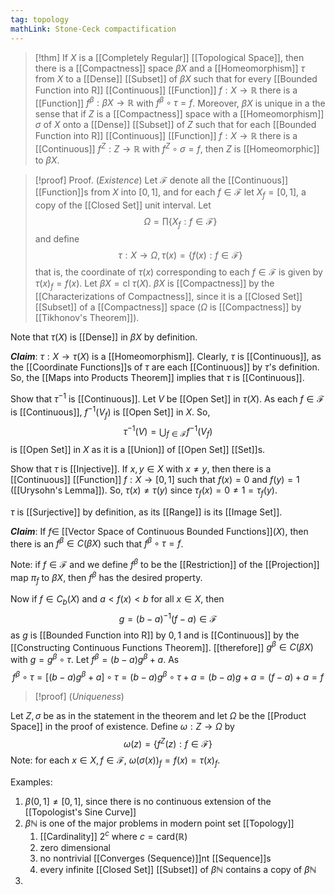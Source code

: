 ```yaml
---
tag: topology
mathLink: Stone-Ceck compactification
---
```

>[!thm]
If $X$ is a [[Completely Regular]] [[Topological Space]], then there is a [[Compactness]] space $\beta X$ and a [[Homeomorphism]] $\tau$ from $X$ to a [[Dense]] [[Subset]] of $\beta X$ such that for every [[Bounded Function into R]] [[Continuous]] [[Function]] $f:X \rightarrow \mathbb{R}$ there is a [[Function]] $f^{\beta}:\beta X \rightarrow \mathbb{R}$ with $f^{\beta}\circ \tau=f$. Moreover, $\beta X$ is unique in a the sense that if $Z$ is a [[Compactness]] space with a [[Homeomorphism]] $\sigma$ of $X$ onto a [[Dense]] [[Subset]] of $Z$ such that for each [[Bounded Function into R]] [[Continuous]] [[Function]] $f:X \rightarrow \mathbb{R}$ there is a [[Continuous]] $f^{Z}:Z \rightarrow \mathbb{R}$ with $f^{Z}\circ \sigma=f$, then $Z$ is [[Homeomorphic]] to $\beta X$. 

>[!proof] Proof. (*Existence*)
Let $\mathcal{F}$ denote all the [[Continuous]] [[Function]]s from $X$ into $[0,1]$, and for each $f\in \mathcal{F}$ let $X_{f}=[0,1]$, a copy of the [[Closed Set]] unit interval. Let $$\Omega=\prod\{X_{f}:f\in \mathcal{F}\}$$and define $$\tau:X \rightarrow \Omega, \tau(x)=\{f(x):f\in \mathcal{F}\}$$that is, the coordinate of $\tau(x)$ corresponding to each $f\in \mathcal{F}$ is given by $\tau(x)_{f}=f(x)$. Let $\beta X=\text{cl }\tau(X)$. $\beta X$ is [[Compactness]] by the [[Characterizations of Compactness]], since it is a [[Closed Set]] [[Subset]] of a [[Compactness]] space ($\Omega$ is [[Compactness]] by [[Tikhonov's Theorem]]).
>
Note that $\tau(X)$ is [[Dense]] in $\beta X$ by definition.
>
***Claim***: $\tau:X \rightarrow \tau(X)$ is a [[Homeomorphism]].
Clearly, $\tau$ is [[Continuous]], as the [[Coordinate Functions]]s of $\tau$ are each [[Continuous]] by $\tau$'s definition. So, the [[Maps into Products Theorem]] implies that $\tau$ is [[Continuous]].
>
Show that $\tau^{-1}$ is [[Continuous]]. Let $V$ be [[Open Set]] in $\tau(X)$. As each $f\in \mathcal{F}$ is [[Continuous]], $f^{-1}(V_{f})$ is [[Open Set]] in $X$. So, $$\tau^{-1}(V)=\bigcup_{f\in \mathcal{F}}f^{-1}(V_{f})$$is [[Open Set]] in $X$ as it is a [[Union]] of [[Open Set]] [[Set]]s. 
>
Show that $\tau$ is [[Injective]]. If $x,y\in X$ with $x\ne y$, then there is a [[Continuous]] [[Function]] $f:X \rightarrow [0,1]$ such that $f(x)=0$ and $f(y)=1$ ([[Urysohn's Lemma]]). So, $\tau(x)≠\tau(y)$ since $\tau_{f}(x)=0≠1=\tau_{f}(y)$.
>
$\tau$ is [[Surjective]] by definition, as its [[Range]] is its [[Image Set]].
>
***Claim***: If $f\in$ [[Vector Space of Continuous Bounded Functions]]$(X)$, then there is an $f^{\beta}\in C(\beta X)$ such that $f^{\beta}\circ\tau=f$.
>
Note: if $f\in \mathcal{F}$ and we define $f^\beta$ to be the [[Restriction]] of the [[Projection]] map $\pi_{f}$ to $\beta X$, then $f^\beta$ has the desired property. 
>
Now if $f\in C_{b}(X)$ and $a<f(x)<b$ for all $x\in X$, then $$g=(b-a)^{-1}(f-a)\in \mathcal{F}$$as $g$ is [[Bounded Function into R]] by $0,1$ and is [[Continuous]] by the [[Constructing Continuous Functions Theorem]]. [[therefore]] $g^{\beta}\in C(\beta X)$ with $g=g^{\beta}\circ \tau$. Let $f^{\beta}=(b-a)g^{\beta}+a$. As $$f^{\beta}\circ \tau=[(b-a)g^{\beta}+a]\circ \tau=(b-a)g^{\beta}\circ\tau+a=(b-a)g+a=(f-a)+a=f$$

>[!proof] (*Uniqueness*)

Let $Z,\sigma$ be as in the statement in the theorem and let $\Omega$ be the [[Product Space]] in the proof of existence. Define $\omega:Z \rightarrow \Omega$ by $$\omega(z)=\{f^{Z}(z):f\in \mathcal{F}\}$$Note: for each $x\in X,f\in \mathcal{F}$, $\omega(\sigma(x))_{f}=f(x)=\tau(x)_{f}$. 



Examples:
1. $\beta(0,1]≠[0,1]$, since there is no continuous extension of the [[Topologist's Sine Curve]]
2. $\beta \mathbb{N}$ is one of the major problems in modern point set [[Topology]]
	1. [[Cardinality]] $2^{c}$ where $c=\text{card}(\mathbb{R})$
	2. zero dimensional
	3. no nontrivial [[Converges (Sequence)]]nt [[Sequence]]s
	4. every infinite [[Closed Set]] [[Subset]] of $\beta \mathbb{N}$ contains a copy of $\beta \mathbb{N}$
3. 